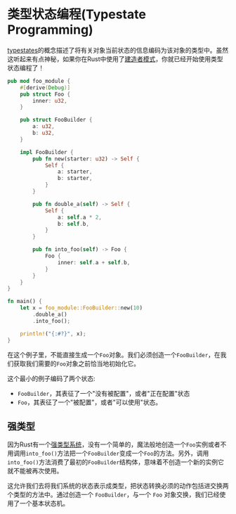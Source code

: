 # 类型状态编程(Typestate Programming)

[typestates]的概念描述了将有关对象当前状态的信息编码为该对象的类型中。虽然这听起来有点神秘，如果你在Rust中使用了[建造者模式]，你就已经开始使用类型状态编程了！

[typestates]: https://en.wikipedia.org/wiki/Typestate_analysis
[建造者模式]: https://doc.rust-lang.org/1.0.0/style/ownership/builders.html

```rust
pub mod foo_module {
    #[derive(Debug)]
    pub struct Foo {
        inner: u32,
    }

    pub struct FooBuilder {
        a: u32,
        b: u32,
    }

    impl FooBuilder {
        pub fn new(starter: u32) -> Self {
            Self {
                a: starter,
                b: starter,
            }
        }

        pub fn double_a(self) -> Self {
            Self {
                a: self.a * 2,
                b: self.b,
            }
        }

        pub fn into_foo(self) -> Foo {
            Foo {
                inner: self.a + self.b,
            }
        }
    }
}

fn main() {
    let x = foo_module::FooBuilder::new(10)
        .double_a()
        .into_foo();

    println!("{:#?}", x);
}
```

在这个例子里，不能直接生成一个`Foo`对象。我们必须创造一个`FooBuilder`，在我们获取我们需要的`Foo`对象之前恰当地初始化它。

这个最小的例子编码了两个状态:

* `FooBuilder`，其表征了一个"没有被配置"，或者"正在配置"状态
* `Foo`，其表征了一个"被配置"，或者"可以使用"状态。

## 强类型

因为Rust有一个[强类型系统]，没有一个简单的，魔法般地创造一个`Foo`实例或者不用调用`into_foo()`方法把一个`FooBuilder`变成一个`Foo`的方法。另外，调用`into_foo()`方法消费了最初的`FooBuilder`结构体，意味着不创造一个新的实例它就不能被再次使用。

[强类型系统]: https://en.wikipedia.org/wiki/Strong_and_weak_typing

这允许我们去将我们系统的状态表示成类型，把状态转换必须的动作包括进交换两个类型的方法中。通过创造一个 `FooBuilder`，与一个 `Foo` 对象交换，我们已经使用了一个基本状态机。

